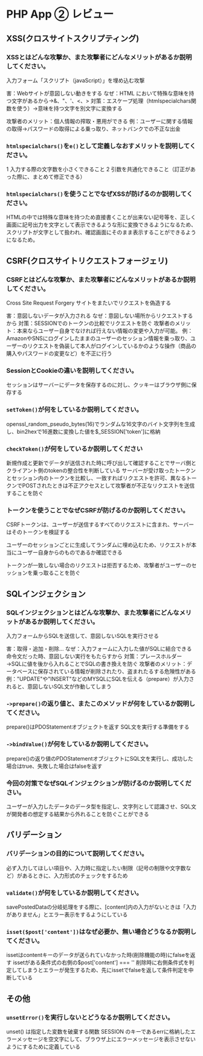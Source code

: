 # PHP App ② レビュー

## XSS(クロスサイトスクリプティング)

### XSSとはどんな攻撃か、また攻撃者にどんなメリットがあるか説明してください。

入力フォーム「スクリプト（javaScript）」を埋め込む攻撃

害：Webサイトが意図しない動きをする
なぜ：HTML において特殊な意味を持つ文字があるから→&、"、'、<、>
対策：エスケープ処理（htmlspecialchars関数を使う）→意味を持つ文字を別文字に変換する

攻撃者のメリット：個人情報の搾取・悪用ができる
例：ユーザーに関する情報の取得→パスワードの取得による乗っ取り、ネットバンクでの不正な出金

### `htmlspecialchars()`を`e()`として定義しなおすメリットを説明してください。
1 入力する際の文字数を小さくできること
2 引数を共通化できること（訂正があった際に、まとめて修正できる）

### `htmlspecialchars()`を使うことでなぜXSSが防げるのか説明してください。
HTMLの中では特殊な意味を持つため直接書くことが出来ない記号等を、正しく画面に記号出力を文字として表示できるような形に変換できるようになるため、スクリプトが文字として扱われ、確認画面にそのまま表示することができるようになるため。

## CSRF(クロスサイトリクエストフォージェリ)

### CSRFとはどんな攻撃か、また攻撃者にどんなメリットがあるか説明してください。

Cross Site Request Forgery
サイトをまたいでリクエストを偽造する

害：意図しないデータが入力される
なぜ：意図しない場所からリクエストするから
対策：SESSIONでのトークンの比較でリクエストを防ぐ
攻撃者のメリット：本来ならユーザー自身でなければ行えない情報の変更や入力が可能。
例：AmazonやSNSにログインしたままのユーザーのセッション情報を乗っ取り、ユーザーのリクエストを偽装して本人がログインしているかのような操作（商品の購入やパスワードの変更など）を不正に行う

### SessionとCookieの違いを説明してください。
セッションはサーバーにデータを保存するのに対し、クッキーはブラウザ側に保存する

### `setToken()`が何をしているか説明してください。
openssl_random_pseudo_bytes(16)でランダムな16文字のバイト文字列を生成し、bin2hexで16進数に変換した値を$_SESSION['token']に格納

### `checkToken()`が何をしているか説明してください
新規作成と更新でデータが送信された時に呼び出して確認することでサーバ側とクライアント側のtokenの整合性を判断している
サーバーが受け取ったトークンとセッション内のトークンを比較し、一致すればリクエストを許可、異なるトークンでPOSTされたときは不正アクセスとして攻撃者が不正なリクエストを送信することを防ぐ

### トークンを使うことでなぜCSRFが防げるのか説明してください。

CSRFトークンは、ユーザーが送信するすべてのリクエストに含まれ、サーバーはそのトークンを検証する

ユーザーのセッションごとに生成してランダムに埋め込むため、リクエストが本当にユーザー自身からのものであるか確認できる

トークンが一致しない場合のリクエストは拒否するため、攻撃者がユーザーのセッションを乗っ取ることを防ぐ

## SQLインジェクション

### SQLインジェクションとはどんな攻撃か、また攻撃者にどんなメリットがあるか説明してください。

入力フォームからSQLを送信して、意図しないSQLを実行させる

害：取得・追加・削除…
なぜ：入力フォームに入力した値がSQLに結合できる命令文だった時、意図しない実行をもたらすから
対策：プレースホルダー→SQLに値を後から入れることでSQLの書き換えを防ぐ
攻撃者のメリット：データベースに保存されている情報が削除されたり、盗まれたるする危険性がある
例："UPDATE"や"INSERT"などのMYSQLにSQLを伝える（prepare）が入力されると、意図しないSQL文が作動してしまう


### `->prepare()`の返り値と、またこのメソッドが何をしているか説明してください。
prepare()はPDOStatementオブジェクトを返す
SQL文を実行する準備をする

### `->bindValue()`が何をしているか説明してください。
prepare()の返り値のPDOStatementオブジェクトにSQL文を実行し、成功した場合はtrue、失敗した場合はfalseを返す

### 今回の対策でなぜSQLインジェクションが防げるのか説明してください。
ユーザーが入力したデータのデータ型を指定し、文字列として認識させ、SQL文が開発者の想定する結果から外れることを防ぐことができる

## バリデーション

### バリデーションの目的について説明してください。
必ず入力してほしい項目や、入力時に指定したい制限（記号の制限や文字数など）があるときに、入力形式のチェックをするため

### `validate()`が何をしているか説明してください。
savePostedDataの分岐処理をする際に、[content]内の入力がないときは「入力がありません」とエラー表示をするようにしている

### `isset($post['content'])`はなぜ必要か、無い場合どうなるか説明してください。
issetはcontentキーのデータが送られていなかった時(削除機能の時)にfalseを返す
issetがある条件式の右側の$post['content'] === '' 削除時に右側条件式を判定してしまうとエラーが発生するため、先にissetでfalseを返して条件判定を中断している

## その他

### `unsetError()`を実行しないとどうなるか説明してください。
unset() は指定した変数を破棄する関数
SESSION のキーであるerrに格納したエラーメッセージを空文字にして、ブラウザ上にエラーメッセージを表示させないようにするために定義している
